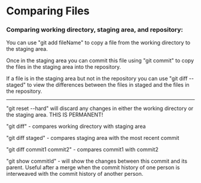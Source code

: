 # Comparing Files

### Comparing working directory, staging area, and repository:

You can use "git add fileName" to copy a file from the working directory to the staging area.

Once in the staging area you can commit this file using "git commit" to copy the files in the staging area into the repository.

If a file is in the staging area but not in the repository you can use "git diff --staged" to view the differences between the files in staged and the files in the repository.

***

"git reset --hard" will discard any changes in either the working directory or the staging area. THIS IS PERMANENT!

"git diff" - compares working directory with staging area

"git diff staged" - compares staging area with the most recent commit

"git diff commit1 commit2" - compares commit1 with commit2

"git show commitId" - will show the changes between this commit and its parent. Useful after a merge when the commit history of one person is interweaved with the commit history of another person.

